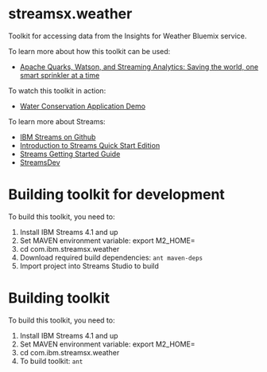 # streamsx.weather

Toolkit for accessing data from the Insights for Weather Bluemix service.  

To learn more about how this toolkit can be used:

* [Apache Quarks, Watson, and Streaming Analytics: Saving the world, one smart sprinkler at a time](https://developer.ibm.com/bluemix/2016/06/01/better-analytics-with-apache-quarks/)

To watch this toolkit in action:

* [Water Conservation Application Demo](https://www.youtube.com/watch?v=Rvc1CqNJkOA)

To learn more about Streams:

* [IBM Streams on Github](http://ibmstreams.github.io)
* [Introduction to Streams Quick Start Edition](http://ibmstreams.github.io/streamsx.documentation/docs/4.1/qse-intro/)
* [Streams Getting Started Guide](http://ibmstreams.github.io/streamsx.documentation/docs/4.1/qse-getting-started/)
* [StreamsDev](https://developer.ibm.com/streamsdev/)


# Building toolkit for development

To build this toolkit, you need to:

1.  Install IBM Streams 4.1 and up
2.  Set MAVEN environment variable:  export M2_HOME=<maven install location>
3.  cd com.ibm.streamsx.weather
4.  Download required build dependencies:  `ant maven-deps`
5.  Import project into Streams Studio to build

# Building toolkit
To build this toolkit, you need to:

1.  Install IBM Streams 4.1 and up
2.  Set MAVEN environment variable:  export M2_HOME=<maven install location>
3.  cd com.ibm.streamsx.weather
4.  To build toolkit:  `ant`
